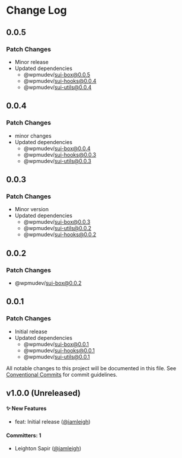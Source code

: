 # Change Log

## 0.0.5

### Patch Changes

- Minor release
- Updated dependencies
  - @wpmudev/sui-box@0.0.5
  - @wpmudev/sui-hooks@0.0.4
  - @wpmudev/sui-utils@0.0.4

## 0.0.4

### Patch Changes

- minor changes
- Updated dependencies
  - @wpmudev/sui-box@0.0.4
  - @wpmudev/sui-hooks@0.0.3
  - @wpmudev/sui-utils@0.0.3

## 0.0.3

### Patch Changes

- Minor version
- Updated dependencies
  - @wpmudev/sui-box@0.0.3
  - @wpmudev/sui-utils@0.0.2
  - @wpmudev/sui-hooks@0.0.2

## 0.0.2

### Patch Changes

- @wpmudev/sui-box@0.0.2

## 0.0.1

### Patch Changes

- Initial release
- Updated dependencies
  - @wpmudev/sui-box@0.0.1
  - @wpmudev/sui-hooks@0.0.1
  - @wpmudev/sui-utils@0.0.1

All notable changes to this project will be documented in this file. See
[Conventional Commits](https://conventionalcommits.org/) for commit guidelines.

## v1.0.0 (Unreleased)

#### ✨ New Features

- feat: Initial release ([@iamleigh](https://github.com/iamleigh))

#### Committers: 1

- Leighton Sapir ([@iamleigh](https://github.com/iamleigh))
